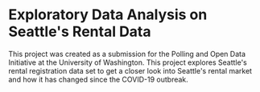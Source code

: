# Exploratory Data Analysis on Seattle's Rental Data

This project was created as a submission for the Polling and Open Data Initiative at the University of Washington. This project explores Seattle's rental registration data set to get a closer look into Seattle's rental market and how it has changed since the COVID-19 outbreak.
